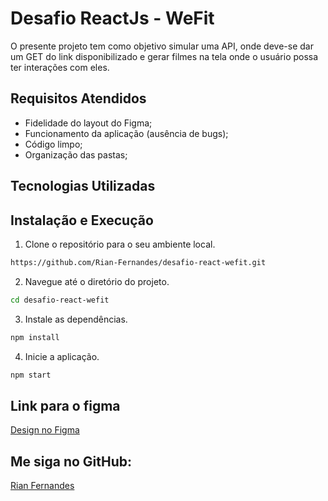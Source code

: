 # Desafio ReactJs - WeFit

O presente projeto tem como objetivo simular uma API, onde deve-se dar um GET do link disponibilizado e gerar filmes na tela onde o usuário possa ter interações com eles.

## Requisitos Atendidos

- Fidelidade do layout do Figma;
- Funcionamento da aplicação (ausência de bugs);
- Código limpo;
- Organização das pastas;

## Tecnologias Utilizadas

## Instalação e Execução

1. Clone o repositório para o seu ambiente local.

```bash
https://github.com/Rian-Fernandes/desafio-react-wefit.git
```
2. Navegue até o diretório do projeto.
   
```bash
cd desafio-react-wefit
```
3. Instale as dependências.
   
```bash
npm install
```
4. Inicie a aplicação.

```bash
npm start
```

## Link para o figma
[Design no Figma](https://www.figma.com/file/EYcIWSzoPn0IHfs5oI6o32/Teste-Front-React-WeFit-2024?type=design&node-id=8102-3641&mode=design&t=zc0TBMF2rYmctI0b-0)

## Me siga no GitHub:

 <a href="https://github.com/Rian-Fernandes">Rian Fernandes</a></p>
